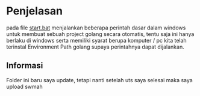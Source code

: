 # Penjelasan
pada file [start.bat](https://github.com/syauqqii/Popular-Programming-Technology/blob/main/Nomor%203%20-%20Rest%20API/Automation%20Project%20Maker/start.bat) menjalankan beberapa perintah dasar dalam windows untuk membuat sebuah project golang secara otomatis, tentu saja ini hanya berlaku di windows serta memiliki syarat berupa komputer / pc kita telah terinstal Environment Path golang supaya perintahnya dapat dijalankan.

## Informasi
Folder ini baru saya update, tetapi nanti setelah uts saya selesai maka saya upload swmah
